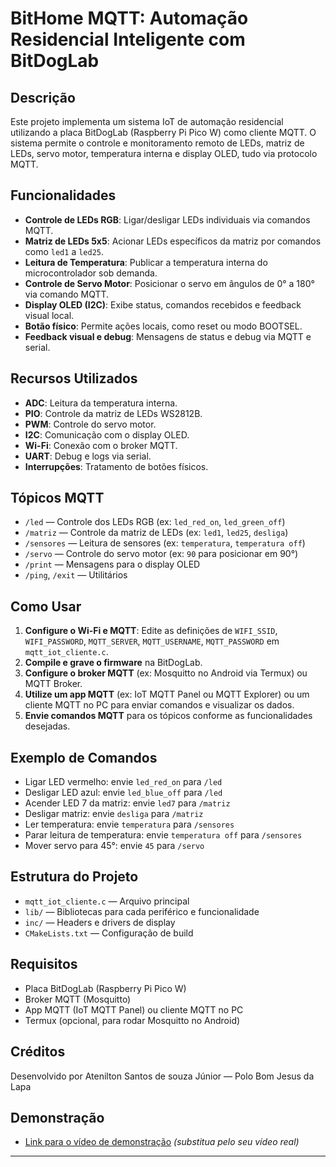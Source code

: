 # BitHome MQTT: Automação Residencial Inteligente com BitDogLab

## Descrição
Este projeto implementa um sistema IoT de automação residencial utilizando a placa BitDogLab (Raspberry Pi Pico W) como cliente MQTT. O sistema permite o controle e monitoramento remoto de LEDs, matriz de LEDs, servo motor, temperatura interna e display OLED, tudo via protocolo MQTT.

## Funcionalidades
- **Controle de LEDs RGB**: Ligar/desligar LEDs individuais via comandos MQTT.
- **Matriz de LEDs 5x5**: Acionar LEDs específicos da matriz por comandos como `led1` a `led25`.
- **Leitura de Temperatura**: Publicar a temperatura interna do microcontrolador sob demanda.
- **Controle de Servo Motor**: Posicionar o servo em ângulos de 0° a 180° via comando MQTT.
- **Display OLED (I2C)**: Exibe status, comandos recebidos e feedback visual local.
- **Botão físico**: Permite ações locais, como reset ou modo BOOTSEL.
- **Feedback visual e debug**: Mensagens de status e debug via MQTT e serial.

## Recursos Utilizados
- **ADC**: Leitura da temperatura interna.
- **PIO**: Controle da matriz de LEDs WS2812B.
- **PWM**: Controle do servo motor.
- **I2C**: Comunicação com o display OLED.
- **Wi-Fi**: Conexão com o broker MQTT.
- **UART**: Debug e logs via serial.
- **Interrupções**: Tratamento de botões físicos.

## Tópicos MQTT
- `/led` — Controle dos LEDs RGB (ex: `led_red_on`, `led_green_off`)
- `/matriz` — Controle da matriz de LEDs (ex: `led1`, `led25`, `desliga`)
- `/sensores` — Leitura de sensores (ex: `temperatura`, `temperatura off`)
- `/servo` — Controle do servo motor (ex: `90` para posicionar em 90°)
- `/print` — Mensagens para o display OLED
- `/ping`, `/exit` — Utilitários

## Como Usar
1. **Configure o Wi-Fi e MQTT**: Edite as definições de `WIFI_SSID`, `WIFI_PASSWORD`, `MQTT_SERVER`, `MQTT_USERNAME`, `MQTT_PASSWORD` em `mqtt_iot_cliente.c`.
2. **Compile e grave o firmware** na BitDogLab.
3. **Configure o broker MQTT** (ex: Mosquitto no Android via Termux) ou MQTT Broker.
4. **Utilize um app MQTT** (ex: IoT MQTT Panel ou MQTT Explorer) ou um cliente MQTT no PC para enviar comandos e visualizar os dados.
5. **Envie comandos MQTT** para os tópicos conforme as funcionalidades desejadas.

## Exemplo de Comandos
- Ligar LED vermelho: envie `led_red_on` para `/led`
- Desligar LED azul: envie `led_blue_off` para `/led`
- Acender LED 7 da matriz: envie `led7` para `/matriz`
- Desligar matriz: envie `desliga` para `/matriz`
- Ler temperatura: envie `temperatura` para `/sensores`
- Parar leitura de temperatura: envie `temperatura off` para `/sensores`
- Mover servo para 45°: envie `45` para `/servo`

## Estrutura do Projeto
- `mqtt_iot_cliente.c` — Arquivo principal
- `lib/` — Bibliotecas para cada periférico e funcionalidade
- `inc/` — Headers e drivers de display
- `CMakeLists.txt` — Configuração de build

## Requisitos
- Placa BitDogLab (Raspberry Pi Pico W)
- Broker MQTT (Mosquitto)
- App MQTT (IoT MQTT Panel) ou cliente MQTT no PC
- Termux (opcional, para rodar Mosquitto no Android)

## Créditos
Desenvolvido por Atenilton Santos de souza Júnior — Polo Bom Jesus da Lapa

## Demonstração
- [Link para o vídeo de demonstração](https://youtu.be/seuvideo) *(substitua pelo seu vídeo real)*

---
